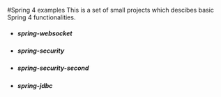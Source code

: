 #Spring 4 examples
This is a set of small projects which descibes basic Spring 4 functionalities.

<ul>
    <li><h5>spring-websocket</h5>
    <li><h5>spring-security</h5>
    <li><h5>spring-security-second</h5>
    <li><h5>spring-jdbc</h5>
</ul>
